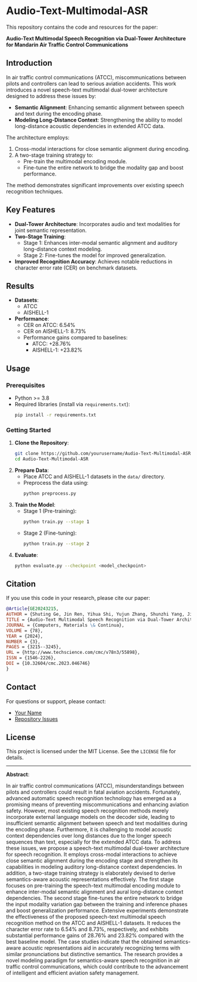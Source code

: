 # Audio-Text-Multimodal-ASR

This repository contains the code and resources for the paper:

**Audio-Text Multimodal Speech Recognition via Dual-Tower Architecture for Mandarin Air Traffic Control Communications**

## Introduction
In air traffic control communications (ATCC), miscommunications between pilots and controllers can lead to serious aviation accidents. This work introduces a novel speech-text multimodal dual-tower architecture designed to address these issues by:

- **Semantic Alignment**: Enhancing semantic alignment between speech and text during the encoding phase.
- **Modeling Long-Distance Context**: Strengthening the ability to model long-distance acoustic dependencies in extended ATCC data.

The architecture employs:
1. Cross-modal interactions for close semantic alignment during encoding.
2. A two-stage training strategy to:
   - Pre-train the multimodal encoding module.
   - Fine-tune the entire network to bridge the modality gap and boost performance.

The method demonstrates significant improvements over existing speech recognition techniques.

## Key Features
- **Dual-Tower Architecture**: Incorporates audio and text modalities for joint semantic representation.
- **Two-Stage Training**: 
  - Stage 1: Enhances inter-modal semantic alignment and auditory long-distance context modeling.
  - Stage 2: Fine-tunes the model for improved generalization.
- **Improved Recognition Accuracy**: Achieves notable reductions in character error rate (CER) on benchmark datasets.

## Results
- **Datasets**:
  - ATCC
  - AISHELL-1
- **Performance**:
  - CER on ATCC: 6.54%
  - CER on AISHELL-1: 8.73%
  - Performance gains compared to baselines:
    - ATCC: +28.76%
    - AISHELL-1: +23.82%

## Usage
### Prerequisites
- Python >= 3.8
- Required libraries (install via `requirements.txt`):
  ```bash
  pip install -r requirements.txt
  ```

### Getting Started
1. **Clone the Repository**:
   ```bash
   git clone https://github.com/yourusername/Audio-Text-Multimodal-ASR.git
   cd Audio-Text-Multimodal-ASR
   ```
2. **Prepare Data**:
   - Place ATCC and AISHELL-1 datasets in the `data/` directory.
   - Preprocess the data using:
     ```bash
     python preprocess.py
     ```
3. **Train the Model**:
   - Stage 1 (Pre-training):
     ```bash
     python train.py --stage 1
     ```
   - Stage 2 (Fine-tuning):
     ```bash
     python train.py --stage 2
     ```
4. **Evaluate**:
   ```bash
   python evaluate.py --checkpoint <model_checkpoint>
   ```

## Citation
If you use this code in your research, please cite our paper:

```bibtex
@Article{GE20243215,
AUTHOR = {Shuting Ge, Jin Ren, Yihua Shi, Yujun Zhang, Shunzhi Yang, Jinfeng Yang},
TITLE = {Audio-Text Multimodal Speech Recognition via Dual-Tower Architecture for Mandarin Air Traffic Control Communications},
JOURNAL = {Computers, Materials \& Continua},
VOLUME = {78},
YEAR = {2024},
NUMBER = {3},
PAGES = {3215--3245},
URL = {http://www.techscience.com/cmc/v78n3/55898},
ISSN = {1546-2226},
DOI = {10.32604/cmc.2023.046746}
}
```

## Contact
For questions or support, please contact:
- [Your Name](mailto:your.email@example.com)
- [Repository Issues](https://github.com/yourusername/Audio-Text-Multimodal-ASR/issues)

## License
This project is licensed under the MIT License. See the `LICENSE` file for details.

---

**Abstract**:

In air traffic control communications (ATCC), misunderstandings between pilots and controllers could result in fatal aviation accidents. Fortunately, advanced automatic speech recognition technology has emerged as a promising means of preventing miscommunications and enhancing aviation safety. However, most existing speech recognition methods merely incorporate external language models on the decoder side, leading to insufficient semantic alignment between speech and text modalities during the encoding phase. Furthermore, it is challenging to model acoustic context dependencies over long distances due to the longer speech sequences than text, especially for the extended ATCC data. To address these issues, we propose a speech-text multimodal dual-tower architecture for speech recognition. It employs cross-modal interactions to achieve close semantic alignment during the encoding stage and strengthen its capabilities in modeling auditory long-distance context dependencies. In addition, a two-stage training strategy is elaborately devised to derive semantics-aware acoustic representations effectively. The first stage focuses on pre-training the speech-text multimodal encoding module to enhance inter-modal semantic alignment and aural long-distance context dependencies. The second stage fine-tunes the entire network to bridge the input modality variation gap between the training and inference phases and boost generalization performance. Extensive experiments demonstrate the effectiveness of the proposed speech-text multimodal speech recognition method on the ATCC and AISHELL-1 datasets. It reduces the character error rate to 6.54% and 8.73%, respectively, and exhibits substantial performance gains of 28.76% and 23.82% compared with the best baseline model. The case studies indicate that the obtained semantics-aware acoustic representations aid in accurately recognizing terms with similar pronunciations but distinctive semantics. The research provides a novel modeling paradigm for semantics-aware speech recognition in air traffic control communications, which could contribute to the advancement of intelligent and efficient aviation safety management.
